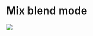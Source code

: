 # Mix blend mode

![](https://bitbucket.org/theflight19/exam-mix-blend-mode/raw/a7bf197d04ffa193c72fbf32f6ca6308c5618945/demo.gif)